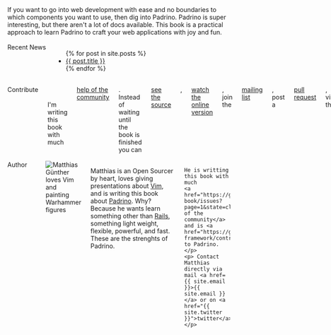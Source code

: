---
---

<div class="row">
  <div class="large-10 medium-10 columns">
    If you want to go into web development with ease and no boundaries to which
    components you want to use, then dig into Padrino. Padrino is super interesting,
    but there aren't a lot of docs available. This book is a practical approach to
    learn Padrino to craft your web applications with joy and fun.
  </div>
</div>
<br>


<div class="row">
  <div class="large-10 medium-10 columns">
    <span class="information badge author primary">
      Recent News
    </span>
    <div class="articles">
      <ul>
        {% for post in site.posts %}
          <li>
            <a href="{{ post.url }}">{{ post.title }}</a>
          </li>
        {% endfor %}
      </ul>
    </div>
  </div>
</div>
<br>

<div class="row">
  <div class="large-10 medium-10 columns">
    <span class="information badge author primary">
      Contribute
    </span>
    <br/>
    <br/>
    I'm writing this book with much <a rel="noopener noreferrer" target="_blank" href="https://github.com/padrinobook/padrinobook/issues?page=1&state=closed">help of the community</a>. Instead of waiting until the book is finished you can <a rel="noopener noreferrer"  target="_blank" href="https://github.com/padrinobook/padrinobook">see the source</a>, <a rel="noopener noreferrer" target="_blank" href="http://padrinobook.com/book/">watch the online version</a>, join the <a rel="noopener noreferrer" target="_blank" href="http://eepurl.com/Wskif">mailing list</a>, post a <a rel="noopener noreferrer" target="_blank" href="https://github.com/wikimatze/padrinobook/pulls">pull request</a>, visit the <a rel="noopener noreferrer" target="_blank" href="http://facebook.com/padrinobook">fanpage</a>, or follow <a rel="noopener noreferrer" target="_blank" href="https://twitter.com/padrinobook">@padrinobook</a>.
  </div>
</div>
<br>

<div class="row">
  <div class="large-10 medium-10 columns">
    <span class="information badge">
      Author
    </span>
    <br/>
    <br/>
    <img src="https://c1.staticflickr.com/1/305/30960365443_dc82235ae2_q.jpg" class="right image circle" alt="Matthias Günther loves Vim and painting Warhammer figures">
    <p>Matthias is an Open Sourcer by heart, loves giving presentations about
    <a href="http://www.vim.org/">Vim</a>, and is writing this book about
    <a href="http://www.padrinorb.com/">Padrino</a>. Why? Because he wants learn something other than
    <a href="http://rubyonrails.org/">Rails</a>, something light weight, flexible, powerful, and fast.
    These are the strenghts of Padrino.

    He is writting this book with much
    <a href="https://github.com/wikimatze/padrino-book/issues?page=1&state=closed">help of the community</a>
    and is <a href="https://github.com/padrino/padrino-framework/contributors">contributing</a> to Padrino.
    </p>
    <p> Contact Matthias directly via mail <a href={{ site.email }}>{{ site.email }}</a> or on <a href="{{ site.twitter }}">twitter</a>
    </p>
  </div>
</div>
<br>


<!--
<div class="row">
  <div class="twelve columns">
    <span class="information badge author primary">
      Recent commits
    </span>
    <div id="github-commits"></div>
  </div>
</div>
<br>
-->

<!--End mc_embed_signup-->

<!--
<div class="row">
  <div class="seven columns">
    <div class="pretty large secondary btn"><a href="https://leanpub.com/padrinobook">Buy It now</a></div>
    or <a href="/book_index.html">read online for free</a>.
    <p>(book is available as PDF, EPUB, or MOBI)</p>
  </div>
</div>

<div class="row">
  <div class="flexslider">
    <ul class="slides">
      <li>
        <img src="images/cover.png" />
      </li>
      <li>
        <img src="images/online.png" />
      </li>
      <li>
        <img src="images/sources.png" />
      </li>
      <li>
        <img src="images/working.png" />
      </li>
    </ul>
  </div>
</div>
-->
  </div>
</div>
